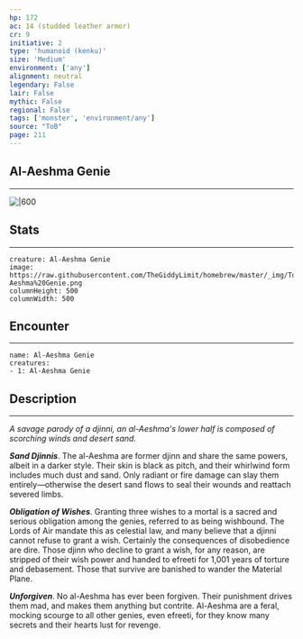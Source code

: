 ```yaml
---
hp: 172
ac: 14 (studded leather armor)
cr: 9
initiative: 2
type: 'humanoid (kenku)'    
size: 'Medium'
environment: ['any']
alignment: neutral
legendary: False
lair: False
mythic: False
regional: False
tags: ['monster', 'environment/any']
source: "ToB"
page: 211
---
```


## Al-Aeshma Genie
---

![|600](https://raw.githubusercontent.com/TheGiddyLimit/homebrew/master/_img/ToB/Al-Aeshma%20Genie.webp)

## Stats
---

```statblock
creature: Al-Aeshma Genie
image: https://raw.githubusercontent.com/TheGiddyLimit/homebrew/master/_img/ToB/token/Al-Aeshma%20Genie.png
columnHeight: 500
columnWidth: 500
```

## Encounter
---

```encounter-table
name: Al-Aeshma Genie
creatures:
- 1: Al-Aeshma Genie
```

## Description
---
_A savage parody of a djinni, an al-Aeshma's lower half is composed of scorching winds and desert sand._

**_Sand Djinnis_**. The al-Aeshma are former djinn and share the same powers, albeit in a darker style. Their skin is black as pitch, and their whirlwind form includes much dust and sand. Only radiant or fire damage can slay them entirely—otherwise the desert sand flows to seal their wounds and reattach severed limbs.

**_Obligation of Wishes_**. Granting three wishes to a mortal is a sacred and serious obligation among the genies, referred to as being wishbound. The Lords of Air mandate this as celestial law, and many believe that a djinni cannot refuse to grant a wish. Certainly the consequences of disobedience are dire.
Those djinn who decline to grant a wish, for any reason, are stripped of their wish power and handed to efreeti for 1,001 years of torture and debasement. Those that survive are banished to wander the Material Plane.

**_Unforgiven_**. No al-Aeshma has ever been forgiven. Their punishment drives them mad, and makes them anything but contrite. Al-Aeshma are a feral, mocking scourge to all other genies, even efreeti, for they know many secrets and their hearts lust for revenge.






